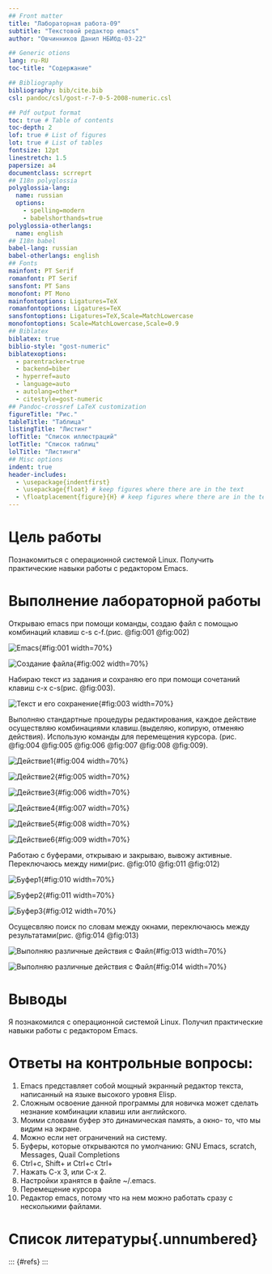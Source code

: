 ```yaml
---
## Front matter
title: "Лабораторная работа-09"
subtitle: "Текстовой редактор emacs"
author: "Овчинников Данил НБИбд-03-22"

## Generic otions
lang: ru-RU
toc-title: "Содержание"

## Bibliography
bibliography: bib/cite.bib
csl: pandoc/csl/gost-r-7-0-5-2008-numeric.csl

## Pdf output format
toc: true # Table of contents
toc-depth: 2
lof: true # List of figures
lot: true # List of tables
fontsize: 12pt
linestretch: 1.5
papersize: a4
documentclass: scrreprt
## I18n polyglossia
polyglossia-lang:
  name: russian
  options:
	- spelling=modern
	- babelshorthands=true
polyglossia-otherlangs:
  name: english
## I18n babel
babel-lang: russian
babel-otherlangs: english
## Fonts
mainfont: PT Serif
romanfont: PT Serif
sansfont: PT Sans
monofont: PT Mono
mainfontoptions: Ligatures=TeX
romanfontoptions: Ligatures=TeX
sansfontoptions: Ligatures=TeX,Scale=MatchLowercase
monofontoptions: Scale=MatchLowercase,Scale=0.9
## Biblatex
biblatex: true
biblio-style: "gost-numeric"
biblatexoptions:
  - parentracker=true
  - backend=biber
  - hyperref=auto
  - language=auto
  - autolang=other*
  - citestyle=gost-numeric
## Pandoc-crossref LaTeX customization
figureTitle: "Рис."
tableTitle: "Таблица"
listingTitle: "Листинг"
lofTitle: "Список иллюстраций"
lotTitle: "Список таблиц"
lolTitle: "Листинги"
## Misc options
indent: true
header-includes:
  - \usepackage{indentfirst}
  - \usepackage{float} # keep figures where there are in the text
  - \floatplacement{figure}{H} # keep figures where there are in the text
---
```


# Цель работы

Познакомиться с операционной системой Linux. Получить практические навыки работы с редактором Emacs.

# Выполнение лабораторной работы

Открываю emacs при помощи команды, создаю файл с помощью комбинаций клавиш c-s c-f.(рис. @fig:001 @fig:002)

![Emacs](image/1.png){#fig:001 width=70%}

![Создание файла](image/2.png){#fig:002 width=70%}

Набираю текст из задания и сохраняю его при помощи сочетаний клавиш c-x c-s(рис. @fig:003).

![Текст и его сохранение](image/3.png){#fig:003 width=70%}

Выполняю стандартные процедуры редактирования, каждое действие осуществляю комбинациями клавиш.(выделяю, копирую, отменяю действия). Использую команды для перемещения курсора. (рис. @fig:004 @fig:005 @fig:006 @fig:007 @fig:008 @fig:009).

![Действие1](image/4.png){#fig:004 width=70%}

![Действие2](image/5.png){#fig:005 width=70%}

![Действие3](image/6.png){#fig:006 width=70%}

![Действие4](image/7.png){#fig:007 width=70%}

![Действие5](image/8.png){#fig:008 width=70%}

![Действие6](image/9.png){#fig:009 width=70%}

Работаю с буферами, открываю и закрываю, вывожу активные. Переключаюсь между ними(рис. @fig:010 @fig:011 @fig:012)

![Буфер1](image/10.png){#fig:010 width=70%}

![Буфер2](image/11.png){#fig:011 width=70%}

![Буфер3](image/12.png){#fig:012 width=70%}

Осущесвляю поиск по словам между окнами, переключаюсь между результатами(рис. @fig:014 @fig:013)

![Выполняю различные действия с Файл](image/13.png){#fig:013 width=70%}

![Выполняю различные действия с Файл](image/14.png){#fig:014 width=70%}

# Выводы

Я познакомился с операционной системой Linux. Получил практические навыки работы с редактором Emacs.

# Ответы на контрольные вопросы:

1. Emacs представляет собой мощный экранный редактор текста, написанный на языке высокого уровня
Elisp.
2. Сложным освоение данной программы для новичка может сделать незнание комбинации клавиш или английского.
3. Моими словами буфер это динамическая память, а окно- то, что мы видим на экране.
4. Можно если нет ограничений на систему.
5. Буферы, которые открываются по умолчанию: GNU Emacs, scratch, Messages, Quail Completions
6. Сtrl+c, Shift+ и Ctrl+c Ctrl+
7. Нажать C-x 3, или C-x 2.
8. Настройки хранятся в файле ~/.emacs.
9. Перемещение курсора
10. Редактор emacs, потому что на нем можно работать сразу с несколькими файлами.

# Список литературы{.unnumbered}

::: {#refs}
:::

